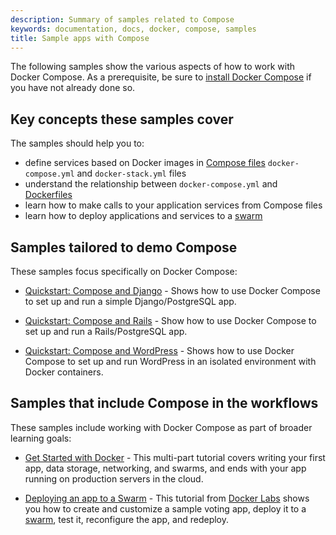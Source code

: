 ```yaml
---
description: Summary of samples related to Compose
keywords: documentation, docs, docker, compose, samples
title: Sample apps with Compose
---
```


The following samples show the various aspects of how to work with Docker
Compose. As a prerequisite, be sure to [install Docker
Compose](/compose/install/) if you have not already done so.

## Key concepts these samples cover

The samples should help you to:

- define services based on Docker images in [Compose files](/compose/compose-file.md) `docker-compose.yml` and
`docker-stack.yml` files
- understand the relationship between `docker-compose.yml` and [Dockerfiles](/engine/reference/builder.md)
- learn how to make calls to your application services from Compose files
- learn how to deploy applications and services to a [swarm](/engine/swarm.md)

## Samples tailored to demo Compose

These samples focus specifically on Docker Compose:

- [Quickstart: Compose and Django](/compose/django.md) - Shows how to use Docker Compose to set up and run a simple Django/PostgreSQL app.

- [Quickstart: Compose and Rails](/compose/rails.md) - Show how to use
Docker Compose to set up and run a Rails/PostgreSQL app.

- [Quickstart: Compose and WordPress](/compose/wordpress.md) - Shows how to
use Docker Compose to set up and run WordPress in an isolated environment
with Docker containers.

## Samples that include Compose in the workflows

These samples include working with Docker Compose as part of broader learning
goals:

- [Get Started with Docker](/get-started/index.md) - This multi-part tutorial covers writing your first app, data storage, networking, and swarms,
and ends with your app running on production servers in the cloud.

- [Deploying an app to a Swarm](https://github.com/docker/labs/blob/master/beginner/chapters/votingapp.md) - This tutorial from [Docker Labs](https://github.com/docker/labs/blob/master/README.md) shows you how to create and customize a sample voting app, deploy it to a [swarm](/engine/swarm.md), test it, reconfigure the app, and redeploy.
